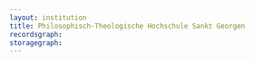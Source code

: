 ```yaml
---
layout: institution
title: Philosophisch-Theologische Hochschule Sankt Georgen
recordsgraph: 
storagegraph: 
---
```

